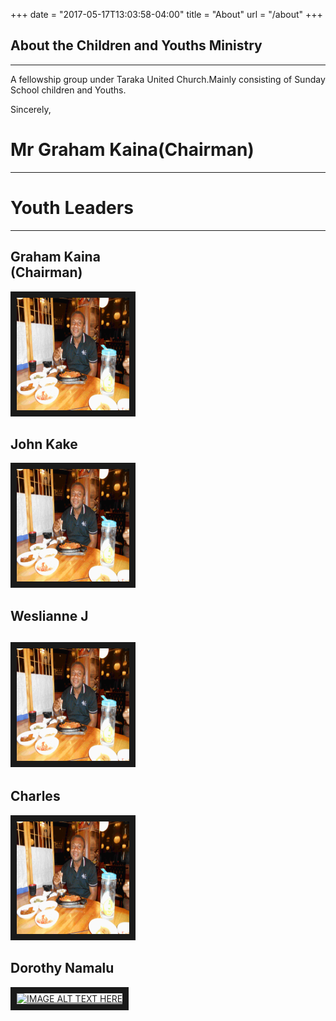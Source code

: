 +++
date = "2017-05-17T13:03:58-04:00"
title = "About"
url = "/about"
+++

## About the Children and Youths Ministry

---
A fellowship group under Taraka United Church.Mainly consisting of Sunday School children and Youths.

Sincerely,
# Mr Graham Kaina(Chairman)
---
# Youth Leaders
---



<div class="image-container">
<div>
<h2>Graham Kaina<br>(Chairman)</h2>
<a href="#" target="_blank"><img class="leader-image" src="/img/gallery/anapitalai.jpg" 
alt="IMAGE ALT TEXT HERE" width="180" height="180" border="10" /></a>
</div>

<div>
<h2>John Kake</h2>
<a href="https://www.google.com.pg" target="_blank"><img class="leader-image"  src="/img/gallery/anapitalai.jpg" 
alt="IMAGE ALT TEXT HERE" width="180" height="180" border="10" /></a>
</div>

<div>
<h2>Weslianne J<h2>
<a href="#" target="_blank"><img class="leader-image" src="/img/gallery/anapitalai.jpg" 
alt="IMAGE ALT TEXT HERE" width="180" height="180" border="10" /></a>
</div>

<div>
<h2>Charles</h2>
<a href="#" target="_blank"><img class="leader-image"  src="/img/gallery/anapitalai.jpg" 
alt="IMAGE ALT TEXT HERE" width="180" height="180" border="10" /></a>
</div>
<div>
<h2>Dorothy Namalu</h2>
<a href="#" target="_blank"><img class="leader-image"  src="/img/gallery/apec.jpg" 
alt="IMAGE ALT TEXT HERE" width="180" height="180" border="10" /></a>
</div>

